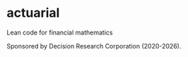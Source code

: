 # actuarial
Lean code for financial mathematics

Sponsored by Decision Research Corporation (2020-2026).
